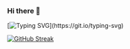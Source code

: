 ### Hi there 👋

<!--
**Zony7/Zony7** is a ✨ _special_ ✨ repository because its `README.md` (this file) appears on your GitHub profile.

Here are some ideas to get you started:

- 🔭 I’m currently working on ...
- 🌱 I’m currently learning ...
- 👯 I’m looking to collaborate on ...
- 🤔 I’m looking for help with ...
- 💬 Ask me about ...
- 📫 How to reach me: ...
- 😄 Pronouns: ...
- ⚡ Fun fact: ...
-->
[![Typing SVG](https://readme-typing-svg.demolab.com?font=Fira+Code&pause=1000&random=false&width=435&lines=Zony+wishes+you+a+joyful+day.)](https://git.io/typing-svg)

[![GitHub Streak](https://streak-stats.demolab.com?user=Zony)](https://git.io/streak-stats)
